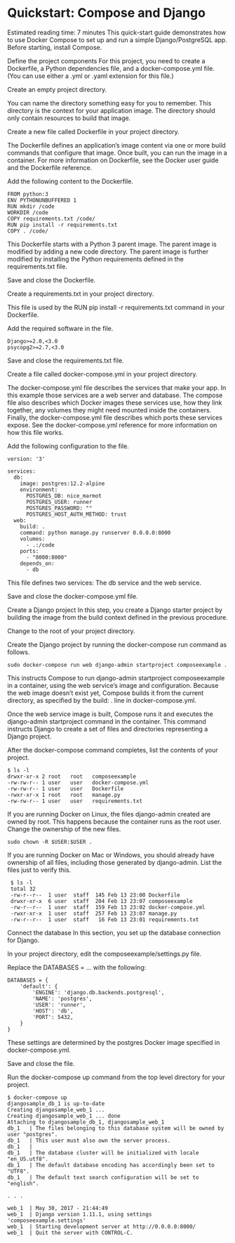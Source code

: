 Quickstart: Compose and Django
==============================
Estimated reading time: 7 minutes
This quick-start guide demonstrates how to use Docker Compose to set up and run a simple Django/PostgreSQL app. Before starting, install Compose.

Define the project components
For this project, you need to create a Dockerfile, a Python dependencies file, and a docker-compose.yml file. (You can use either a .yml or .yaml extension for this file.)

Create an empty project directory.

You can name the directory something easy for you to remember. This directory is the context for your application image. The directory should only contain resources to build that image.

Create a new file called Dockerfile in your project directory.

The Dockerfile defines an application’s image content via one or more build commands that configure that image. Once built, you can run the image in a container. For more information on Dockerfile, see the Docker user guide and the Dockerfile reference.

Add the following content to the Dockerfile.

```
FROM python:3
ENV PYTHONUNBUFFERED 1
RUN mkdir /code
WORKDIR /code
COPY requirements.txt /code/
RUN pip install -r requirements.txt
COPY . /code/
```
This Dockerfile starts with a Python 3 parent image. The parent image is modified by adding a new code directory. The parent image is further modified by installing the Python requirements defined in the requirements.txt file.

Save and close the Dockerfile.

Create a requirements.txt in your project directory.

This file is used by the RUN pip install -r requirements.txt command in your Dockerfile.

Add the required software in the file.
```
Django>=2.0,<3.0
psycopg2>=2.7,<3.0
```
Save and close the requirements.txt file.

Create a file called docker-compose.yml in your project directory.

The docker-compose.yml file describes the services that make your app. In this example those services are a web server and database. The compose file also describes which Docker images these services use, how they link together, any volumes they might need mounted inside the containers. Finally, the docker-compose.yml file describes which ports these services expose. See the docker-compose.yml reference for more information on how this file works.

Add the following configuration to the file.

```
version: '3'

services:
  db:
    image: postgres:12.2-alpine
    environment:
      POSTGRES_DB: nice_marmot
      POSTGRES_USER: runner
      POSTGRES_PASSWORD: ""
      POSTGRES_HOST_AUTH_METHOD: trust
  web:
    build: .
    command: python manage.py runserver 0.0.0.0:8000
    volumes:
      - .:/code
    ports:
      - "8000:8000"
    depends_on:
      - db

```
This file defines two services: The db service and the web service.

Save and close the docker-compose.yml file.

Create a Django project
In this step, you create a Django starter project by building the image from the build context defined in the previous procedure.

Change to the root of your project directory.

Create the Django project by running the docker-compose run command as follows.
```
sudo docker-compose run web django-admin startproject composeexample .
```

This instructs Compose to run django-admin startproject composeexample in a container, using the web service’s image and configuration. Because the web image doesn’t exist yet, Compose builds it from the current directory, as specified by the build: . line in docker-compose.yml.

Once the web service image is built, Compose runs it and executes the django-admin startproject command in the container. This command instructs Django to create a set of files and directories representing a Django project.

After the docker-compose command completes, list the contents of your project.

```
$ ls -l
drwxr-xr-x 2 root   root   composeexample
-rw-rw-r-- 1 user   user   docker-compose.yml
-rw-rw-r-- 1 user   user   Dockerfile
-rwxr-xr-x 1 root   root   manage.py
-rw-rw-r-- 1 user   user   requirements.txt
```
If you are running Docker on Linux, the files django-admin created are owned by root. This happens because the container runs as the root user. Change the ownership of the new files.
```
sudo chown -R $USER:$USER .
```
If you are running Docker on Mac or Windows, you should already have ownership of all files, including those generated by django-admin. List the files just to verify this.

```
 $ ls -l
 total 32
 -rw-r--r--  1 user  staff  145 Feb 13 23:00 Dockerfile
 drwxr-xr-x  6 user  staff  204 Feb 13 23:07 composeexample
 -rw-r--r--  1 user  staff  159 Feb 13 23:02 docker-compose.yml
 -rwxr-xr-x  1 user  staff  257 Feb 13 23:07 manage.py
 -rw-r--r--  1 user  staff   16 Feb 13 23:01 requirements.txt
```

Connect the database
In this section, you set up the database connection for Django.

In your project directory, edit the composeexample/settings.py file.

Replace the DATABASES = ... with the following:

```
DATABASES = {
    'default': {
        'ENGINE': 'django.db.backends.postgresql',
        'NAME': 'postgres',
        'USER': 'runner',
        'HOST': 'db',
        'PORT': 5432,
    }
}
```
These settings are determined by the postgres Docker image specified in docker-compose.yml.

Save and close the file.

Run the docker-compose up command from the top level directory for your project.

```
$ docker-compose up
djangosample_db_1 is up-to-date
Creating djangosample_web_1 ...
Creating djangosample_web_1 ... done
Attaching to djangosample_db_1, djangosample_web_1
db_1   | The files belonging to this database system will be owned by user "postgres".
db_1   | This user must also own the server process.
db_1   |
db_1   | The database cluster will be initialized with locale "en_US.utf8".
db_1   | The default database encoding has accordingly been set to "UTF8".
db_1   | The default text search configuration will be set to "english".

. . .

web_1  | May 30, 2017 - 21:44:49
web_1  | Django version 1.11.1, using settings 'composeexample.settings'
web_1  | Starting development server at http://0.0.0.0:8000/
web_1  | Quit the server with CONTROL-C.

```